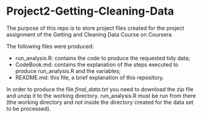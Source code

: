 Project2-Getting-Cleaning-Data
==============================

The purpose of this repo is to store project files created for the project assignment of the Getting and Cleaning Data Course on Coursera.

The following files were produced:
- run_analysis.R: contains the code to produce the requested tidy data;
- CodeBook.md: contains the explanation of the steps executed to produce run_analysis.R and the variables;
- README.md: this file, a brief explanation of this repository.

In order to produce the file *final_data.txt* you need to download the zip file and unzip it to the working directory. run_analysis.R must be run from there (the working directory and not inside the directory created for the data set to be processed).